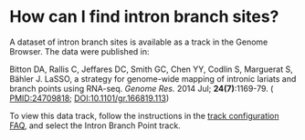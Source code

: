 # How can I find intron branch sites?
<!-- pombase_categories: Datasets,Querying/Searching,Sequence Retrieval -->

A dataset of intron branch sites is available as a track in the Genome
Browser. The data were published in:

Bitton DA, Rallis C, Jeffares DC, Smith GC, Chen YY, Codlin S, Marguerat
S, Bähler J. LaSSO, a strategy for genome-wide mapping of intronic
lariats and branch points using RNA-seq. *Genome Res.* 2014 Jul;
**24(7)**:1169-79. (
[PMID:24709818](http://www.ncbi.nlm.nih.gov/pubmed/?term=24709818);
[DOI:10.1101/gr.166819.113](http://dx.doi.org/10.1101/gr.166819.113))

To view this data track, follow the instructions in the [track configuration FAQ](/faq/how-can-i-show-or-hide-tracks-genome-browser),
and select the Intron Branch Point track.

